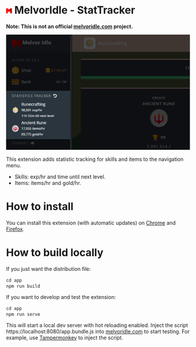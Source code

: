 # ![Icon](/extension/src/icon16.png) MelvorIdle - StatTracker

**Note: This is not an official [melvoridle.com](https://melvoridle.com/) project.**

![Screenshot](/extension/screenshot1.png)

This extension adds statistic tracking for skills and items to the navigation menu.

* Skills: exp/hr and time until next level.
* Items: items/hr and gold/hr.

# How to install

You can install this extension (with automatic updates) on [Chrome](https://chrome.google.com/webstore/detail/melvoridle-stattracker/ejhffeagphghbmdaakobmfpobjijaogg) and [Firefox](https://addons.mozilla.org/en-US/firefox/addon/melvoridle-stattracker/).

# How to build locally

If you just want the distribution file:

```
cd app
npm run build
```

If you want to develop and test the extension:

```
cd app
npm run serve
```

This will start a local dev server with hot reloading enabled. Inject the script https://localhost:8080/app.bundle.js into [melvoridle.com](https://melvoridle.com/) to start testing. For example, use [Tampermonkey](https://www.tampermonkey.net/) to inject the script.